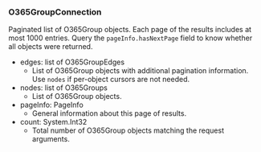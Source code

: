 ### O365GroupConnection
Paginated list of O365Group objects. Each page of the results includes at most 1000 entries. Query the `pageInfo.hasNextPage` field to know whether all objects were returned.

- edges: list of O365GroupEdges
  - List of O365Group objects with additional pagination information. Use `nodes` if per-object cursors are not needed.
- nodes: list of O365Groups
  - List of O365Group objects.
- pageInfo: PageInfo
  - General information about this page of results.
- count: System.Int32
  - Total number of O365Group objects matching the request arguments.

